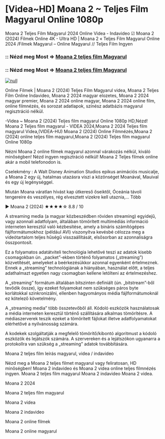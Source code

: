 # [Videa~HD] Moana 2 ~ Teljes Film Magyarul Online 1080p

Moana 2 Teljes Film Magyarul 2024 Online Videa - Indavideo ☑ Moana 2 (2024) Filmek Online 4K - Ultra HD | Moana 2 « Teljes Film Magyarul Online 2024 /Filmek Magyarul – Online Magyarul // Teljes Film Ingyen

### :: Nézd meg Most => [Moana 2 teljes film Magyarul](https://t.co/lIuTbfix1j)

### :: Nézd meg Most => [Moana 2 teljes film Magyarul](https://t.co/lIuTbfix1j)

[![null](https://static.wixstatic.com/media/855a25_043b5abeb4ae4d35ac003198e7fe56ed~mv2.gif)](https://t.co/lIuTbfix1j)

Online Filmek | Moana 2 (2024) Teljes Film Magyarul videa, Moana 2 Teljes Film Online Indavideo, Moana 2 2024 magyar elozetes, Moana 2 2024 magyar premier, Moana 2 2024 online magyar, Moana 2 2024 online film, online filmnézés, és sorozat adatlapok, színész adatbázis magyarul regisztráció nélkül.

-Videa ~ Moana 2 (2024) Teljes film magyarul Online 1080p HD,Nézd! Moana 2 Teljes film magyarul - VIDEA 2024,Moana 2 2024 Teljes film magyarul Videa,(VIDEA-HU) Moana 2 (2024) Online Filmnézés,Moana 2 (2024) online teljes film magyarul,Moana 2 (2024) Teljes film magyarul Online 1080p

Nézni Moana 2 online filmek magyarul azonnal várakozás nélkül, kiváló minőségben! Nézd ingyen regisztráció nélkül! Moana 2 Teljes filmek online akár a mobil telefonodon is.

Cselekmény : A Walt Disney Animation Studios epikus animációs musicalje, a Moana 2 egy új, hatalmas utazásra viszi a közönséget Moanával, Mauival és egy új legénységgel.

Miután Moana váratlan hívást kap útkereső őseiktől, Óceánia távoli tengereire és veszélyes, rég elvesztett vizekre kell utaznia,… Több

▶️ Moana 2 (2024) ★★★★☆ 8.8 / 10

A streaming media (a magyar közbeszédben röviden streaming) egyidejű, vagy azonnali adatfolyam, általában tömörített multimédiás információ interneten keresztül való kézbesítése, amely a bináris számítógépes fájlformátumokhoz (például AVI) viszonyítva kevésbé célozza meg a videótartalom teljes hűségű visszaállítását, elsősorban az azonnaliságra összpontosít.

Ez a folyamatos adatátviteli technológia lehetővé teszi az adatok kisebb csomagokban ún. „packet”-ekben történő folyamatos („streaming”) közvetítését, amelyeket a beérkezésükkor azonnal egyenként értelmeznek. Ennek a „streaming” technológiának a hiányában, használat előtt, a teljes adathalmazt egyetlen nagy csomagban kellene letölteni az értelmezéshez.

A „streaming” formátum általában bitszinten definiált (ún. „bitstream”-ből tevődik össze), így ezeket folyamokat nem szükséges páros byte korlátokkal szinkronizálni, ellenben hagyományos média fájlformátumoknál ez kötelező követelmény.

A „streaming media” több összetevőből áll. Kódoló eszközök használatosak a média interneten keresztül történő szállítására alkalmas tömörítésre. A médiaszerverek teszik ezeket a tömörített fájlokat illetve adatfolyamatokat elérhetővé a nyilvánosság számára.

A kodekek szolgáltatják a megfelelő tömörítő/kibontó algoritmust a kódoló eszközök és lejátszók számára. A szervereken és a lejátszókon ugyanarra a protokollra van szükség a „streaming” adatok továbbítására.

Moana 2 teljes film leírás magyarul, videa / indavideo

Nézd meg a Moana 2 teljes filmet magyarul vagy feliratosan, HD minőségben! Moana 2 indavideo és Moana 2 videa online teljes filmnézés ingyen. Moana 2 teljes film magyarul Moana 2 indavideo Moana 2 videa.

Moana 2 2024

Moana 2 teljes film magyarul

Moana 2 videa

Moana 2 indavideo

Moana 2 online filmek

Moana 2 online magyarul
